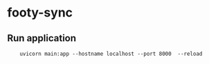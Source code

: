 # footy-sync

## Run application
```shell
    uvicorn main:app --hostname localhost --port 8000  --reload
```

